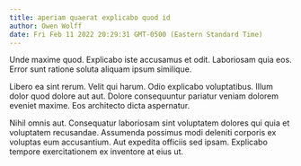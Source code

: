 ```yaml
---
title: aperiam quaerat explicabo quod id
author: Owen Wolff
date: Fri Feb 11 2022 20:29:31 GMT-0500 (Eastern Standard Time)
---
```

Unde maxime quod. Explicabo iste accusamus et odit. Laboriosam quia eos. Error sunt ratione soluta aliquam ipsum similique.

 Libero ea sint rerum. Velit qui harum. Odio explicabo voluptatibus. Illum dolor quod dolore aut aut. Dolore consequuntur pariatur veniam dolorem eveniet maxime. Eos architecto dicta aspernatur.

 Nihil omnis aut. Consequatur laboriosam sint voluptatem dolores qui quia et voluptatem recusandae. Assumenda possimus modi deleniti corporis ex voluptas eum accusantium. Aut expedita officiis sed ipsam. Explicabo tempore exercitationem ex inventore at eius ut.